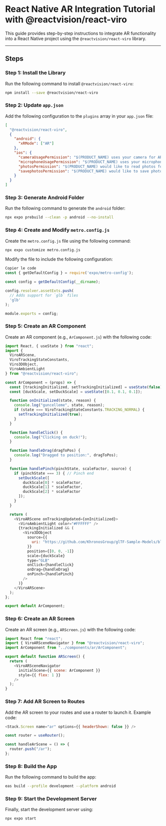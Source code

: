 # React Native AR Integration Tutorial with @reactvision/react-viro

This guide provides step-by-step instructions to integrate AR functionality into a React Native project using the `@reactvision/react-viro` library.

---

## Steps

### Step 1: Install the Library
Run the following command to install `@reactvision/react-viro`:
```bash
npm install --save @reactvision/react-viro
```

### Step 2: Update `app.json`
Add the following configuration to the `plugins` array in your `app.json` file:

```json
[
  "@reactvision/react-viro",
  {
    "android": {
      "xRMode": ["AR"]
    },
    "ios": {
      "cameraUsagePermission": "$(PRODUCT_NAME) uses your camera for AR experiences. This is a custom InfoPlist string!",
      "microphoneUsagePermission": "$(PRODUCT_NAME) uses your microphone for AR experiences. This is a custom InfoPlist string!",
      "photosPermission": "$(PRODUCT_NAME) would like to read photos for AR experiences. This is a custom InfoPlist string!",
      "savephotosPermission": "$(PRODUCT_NAME) would like to save photos to your library during AR experiences. This is a custom InfoPlist string!"
    }
  }
]
```

### Step 3: Generate Android Folder
Run the following command to generate the `android` folder:

```bash
npx expo prebuild --clean -p android --no-install
```

### Step 4: Create and Modify `metro.config.js`
Create the `metro.config.js` file using the following command:

```bash
npx expo customize metro.config.js
```

Modify the file to include the following configuration:

```javascript
Copier le code
const { getDefaultConfig } = require('expo/metro-config');

const config = getDefaultConfig(__dirname);

config.resolver.assetExts.push(
  // Adds support for `glb` files
  'glb'
);

module.exports = config;
```

### Step 5: Create an AR Component
Create an AR component (e.g., `ArComponent.js`) with the following code:

```javascript
import React, { useState } from "react";
import {
  ViroARScene,
  ViroTrackingStateConstants,
  Viro3DObject,
  ViroAmbientLight
} from "@reactvision/react-viro";

const ArComponent = (props) => {
  const [trackingInitialized, setTrackingInitialized] = useState(false);
  const [duckScale, setDuckScale] = useState([0.1, 0.1, 0.1]);

  function onInitialized(state, reason) {
    console.log("guncelleme", state, reason);
    if (state === ViroTrackingStateConstants.TRACKING_NORMAL) {
      setTrackingInitialized(true);
    }
  }

  function handleClick() {
    console.log("Clicking on duck!");
  }

  function handleDrag(dragToPos) {
    console.log("Dragged to position:", dragToPos);
  }

  function handlePinch(pinchState, scaleFactor, source) {
    if (pinchState === 3) { // Pinch end
      setDuckScale([
        duckScale[0] * scaleFactor,
        duckScale[1] * scaleFactor,
        duckScale[2] * scaleFactor
      ]);
    }
  }

  return (
    <ViroARScene onTrackingUpdated={onInitialized}>
      <ViroAmbientLight color="#FFFFFF" />
      {trackingInitialized && (
        <Viro3DObject
          source={{
            uri: "https://github.com/KhronosGroup/glTF-Sample-Models/blob/main/2.0/Duck/glTF-Binary/Duck.glb?raw=true"
          }}
          position={[0, 0, -1]}
          scale={duckScale}
          type="GLB"
          onClick={handleClick}
          onDrag={handleDrag}
          onPinch={handlePinch}
        />
      )}
    </ViroARScene>
  );
};

export default ArComponent;
```


### Step 6: Create an AR Screen
Create an AR screen (e.g., `ARScreen.js`) with the following code:

```javascript
import React from "react";
import { ViroARSceneNavigator } from "@reactvision/react-viro";
import ArComponent from "../components/ar/ArComponent";

export default function ARScreen() {
  return (
    <ViroARSceneNavigator
      initialScene={{ scene: ArComponent }}
      style={{ flex: 1 }}
    />
  );
}
```

### Step 7: Add AR Screen to Routes
Add the AR screen to your routes and use a router to launch it. Example code:

```javascript
<Stack.Screen name="ar" options={{ headerShown: false }} />

const router = useRouter();

const handleArScene = () => {
  router.push("/ar");
};
```

### Step 8: Build the App
Run the following command to build the app:

```bash
eas build --profile development --platform android
```


### Step 9: Start the Development Server
Finally, start the development server using:

```bash
npx expo start
```

